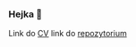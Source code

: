 ### Hejka 👋

Link do [CV](https://radekkedar.github.io/)
link do [repozytorium](https://github.com/Radekkedar/I2P-MAE)
